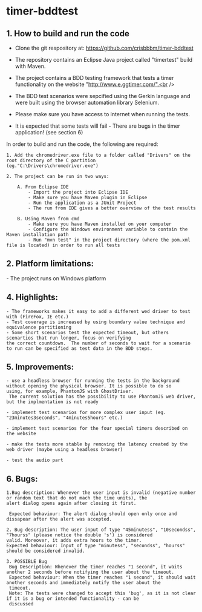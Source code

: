 # timer-bddtest

<h2>1. How to build and run the code</h2>

- Clone the git respository at: https://github.com/crisbbbm/timer-bddtest


- The repository contains an Eclipse Java project called "timertest" build with Maven.<br />
- The project contains a BDD testing framework that tests a timer functionality on the website "http://www.e.ggtimer.com/".<br />
- The BDD test scenarios were sepcified using the Gerkin language and were built using the browser automation library Selenium.<br />
- Please make sure you have access to internet when running the tests.<br />
- It is expected that some tests will fail - There are bugs in the timer application! (see section 6)<br />

In order to build and run the code, the following are required:<br />

	
	1. Add the chromedriver.exe file to a folder called "Drivers" on the root directory of the C partition 		
	(eg."C:\Drivers\chromedriver.exe")
	
	2. The project can be run in two ways:

		A. From Eclipse IDE
			- Import the project into Eclipse IDE 
			- Make sure you have Maven plugin in Eclipse
			- Run the application as a JUnit Project
			- The run from IDE gives a better overview of the test results

		B. Using Maven from cmd
			- Make sure you have Maven installed on your computer 
			- Configure the Windows environment variable to contain the Maven installation path
			- Run "mvn test" in the project directory (where the pom.xml file is located) in order to run all tests
			
<h2>2. Platform limitations:</h2>
	- The project runs on Windows platform
	
<h2>4. Highlights:</h2>
	
	- The frameworks makes it easy to add a different wed driver to test with (FireFox, IE etc.)
	- Test coverage is increased by using boundary value technique and equivalence partitioning
	- Some short scenarios test the expected timeout, but others scenartios that run longer, focus on verifying 
	the correct countdown. 	The number of seconds to wait for a scenario to run can be specified as test data in the BDD steps.

	
<h2>5. Improvements:</h2>
	
	- use a headless browser for running the tests in the background without opening the physical browser. It is possible to do so 		 using, for example, PhantomJS with GhostDriver.
	 The current solution has the possibility to use PhantomJS web driver, but the implmentation is not ready
	
	- implement test scenarios for more complex user input (eg. "23minutes3seconds", "4minutes5hours" etc.)
	
	- implement test scenarios for the four special timers described on the website
	
	- make the tests more stable by removing the latency created by the web driver (maybe using a headless browser)
	
	- test the audio part
	
	
<h2>6. Bugs:</h2>

	1.Bug description: Whenever the user input is invalid (negative number or random text that do not mach the time units), the 	
	alert dialog opens again after closing it first.
	
	 Expected behaviour: The alert dialog should open only once and dissapear after the alert was accepted.
	   
	2. Bug description: The user input of type "45minutess", "10secondss", "7hourss" (please notice the double 's') is considered 
	valid. Moreover, it adds extra hours to the timer. 
	Expected behaviour: Input of type "minutess", "secondss", "hourss" should be considered invalid.
	   
	3. POSSIBLE Bug
	 Bug Description: Whenever the timer reaches "1 second", it waits another 2 seconds before notifying the user about the timeout. 
	 Expected behaviour: When the timer reaches "1 second", it should wait another seconds and immediately notify the user about the 
	 timeout.
	 Note: The tests were changed to accept this 'bug', as it is not clear if it is a bug or intended functionality - can be 
	 discussed 
	 
